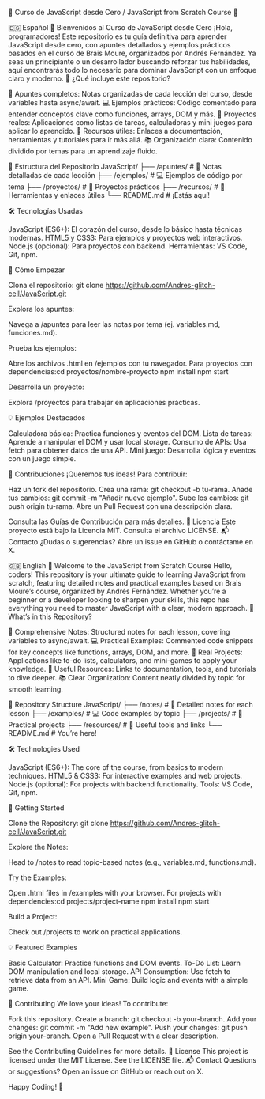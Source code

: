 🌟 Curso de JavaScript desde Cero / JavaScript from Scratch Course 🌟


🇪🇸 Español
🚀 Bienvenidos al Curso de JavaScript desde Cero
¡Hola, programadores! Este repositorio es tu guía definitiva para aprender JavaScript desde cero, con apuntes detallados y ejemplos prácticos basados en el curso de Brais Moure, organizados por Andrés Fernández. Ya seas un principiante o un desarrollador buscando reforzar tus habilidades, aquí encontrarás todo lo necesario para dominar JavaScript con un enfoque claro y moderno.
🎯 ¿Qué incluye este repositorio?

📝 Apuntes completos: Notas organizadas de cada lección del curso, desde variables hasta async/await.
💻 Ejemplos prácticos: Código comentado para entender conceptos clave como funciones, arrays, DOM y más.
🚀 Proyectos reales: Aplicaciones como listas de tareas, calculadoras y mini juegos para aplicar lo aprendido.
🔗 Recursos útiles: Enlaces a documentación, herramientas y tutoriales para ir más allá.
📚 Organización clara: Contenido dividido por temas para un aprendizaje fluido.


📂 Estructura del Repositorio
JavaScript/
├── /apuntes/             # 📝 Notas detalladas de cada lección
├── /ejemplos/            # 💻 Ejemplos de código por tema
├── /proyectos/           # 🚀 Proyectos prácticos
├── /recursos/            # 🔗 Herramientas y enlaces útiles
└── README.md             # ¡Estás aquí!

🛠️ Tecnologías Usadas

JavaScript (ES6+): El corazón del curso, desde lo básico hasta técnicas modernas.
HTML5 y CSS3: Para ejemplos y proyectos web interactivos.
Node.js (opcional): Para proyectos con backend.
Herramientas: VS Code, Git, npm.

🚀 Cómo Empezar

Clona el repositorio:
git clone https://github.com/Andres-glitch-cell/JavaScript.git


Explora los apuntes:

Navega a /apuntes para leer las notas por tema (ej. variables.md, funciones.md).


Prueba los ejemplos:

Abre los archivos .html en /ejemplos con tu navegador.
Para proyectos con dependencias:cd proyectos/nombre-proyecto
npm install
npm start




Desarrolla un proyecto:

Explora /proyectos para trabajar en aplicaciones prácticas.



💡 Ejemplos Destacados

Calculadora básica: Practica funciones y eventos del DOM.
Lista de tareas: Aprende a manipular el DOM y usar local storage.
Consumo de APIs: Usa fetch para obtener datos de una API.
Mini juego: Desarrolla lógica y eventos con un juego simple.

🤝 Contribuciones
¡Queremos tus ideas! Para contribuir:

Haz un fork del repositorio.
Crea una rama: git checkout -b tu-rama.
Añade tus cambios: git commit -m "Añadir nuevo ejemplo".
Sube los cambios: git push origin tu-rama.
Abre un Pull Request con una descripción clara.

Consulta las Guías de Contribución para más detalles.
📜 Licencia
Este proyecto está bajo la Licencia MIT. Consulta el archivo LICENSE.
📬 Contacto
¿Dudas o sugerencias? Abre un issue en GitHub o contáctame en X.


🇬🇧 English
🚀 Welcome to the JavaScript from Scratch Course
Hello, coders! This repository is your ultimate guide to learning JavaScript from scratch, featuring detailed notes and practical examples based on Brais Moure’s course, organized by Andrés Fernández. Whether you’re a beginner or a developer looking to sharpen your skills, this repo has everything you need to master JavaScript with a clear, modern approach.
🎯 What’s in this Repository?

📝 Comprehensive Notes: Structured notes for each lesson, covering variables to async/await.
💻 Practical Examples: Commented code snippets for key concepts like functions, arrays, DOM, and more.
🚀 Real Projects: Applications like to-do lists, calculators, and mini-games to apply your knowledge.
🔗 Useful Resources: Links to documentation, tools, and tutorials to dive deeper.
📚 Clear Organization: Content neatly divided by topic for smooth learning.


📂 Repository Structure
JavaScript/
├── /notes/               # 📝 Detailed notes for each lesson
├── /examples/            # 💻 Code examples by topic
├── /projects/            # 🚀 Practical projects
├── /resources/           # 🔗 Useful tools and links
└── README.md             # You’re here!

🛠️ Technologies Used

JavaScript (ES6+): The core of the course, from basics to modern techniques.
HTML5 & CSS3: For interactive examples and web projects.
Node.js (optional): For projects with backend functionality.
Tools: VS Code, Git, npm.

🚀 Getting Started

Clone the Repository:
git clone https://github.com/Andres-glitch-cell/JavaScript.git


Explore the Notes:

Head to /notes to read topic-based notes (e.g., variables.md, functions.md).


Try the Examples:

Open .html files in /examples with your browser.
For projects with dependencies:cd projects/project-name
npm install
npm start




Build a Project:

Check out /projects to work on practical applications.



💡 Featured Examples

Basic Calculator: Practice functions and DOM events.
To-Do List: Learn DOM manipulation and local storage.
API Consumption: Use fetch to retrieve data from an API.
Mini Game: Build logic and events with a simple game.

🤝 Contributing
We love your ideas! To contribute:

Fork this repository.
Create a branch: git checkout -b your-branch.
Add your changes: git commit -m "Add new example".
Push your changes: git push origin your-branch.
Open a Pull Request with a clear description.

See the Contributing Guidelines for more details.
📜 License
This project is licensed under the MIT License. See the LICENSE file.
📬 Contact
Questions or suggestions? Open an issue on GitHub or reach out on X.


Happy Coding! 🎉
